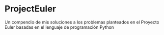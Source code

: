 # ProjectEuler
Un compendio de mis soluciones a los problemas planteados en el Proyecto Euler basadas en el lenguaje de programación Python
